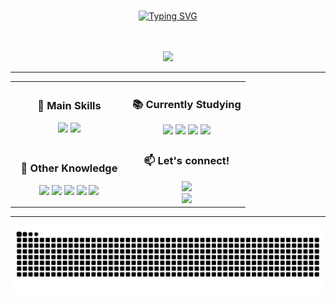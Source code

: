 <div align="center">
  
<br>

[![Typing SVG](https://readme-typing-svg.herokuapp.com/?color=FF00F6&center=true&vCenter=true&width=1000&lines=Hi,+my+name+is+Ana+Beatriz+Cardoso;I'm+26+years+old;I+am+from+Brazil,+PE;I+study+Analysis+and+Systems+Development;Welcome!+:%29)](https://git.io/typing-svg)

<br>

<div align="center">

<br>
<img src="https://giffiles.alphacoders.com/360/36002.gif">


---

<table align="center">
  <tr>
    <td align="center" width="50%">
      <h3>🚀 Main Skills</h3>
      <img src="https://img.shields.io/badge/React.js-0D1117?style=for-the-badge&logo=react&logoColor=61DAFB">
      <img src="https://img.shields.io/badge/JavaScript-0D1117?style=for-the-badge&logo=javascript&logoColor=F7DF1E">
    </td>
    <td align="center" width="50%">
      <h3>📚 Currently Studying</h3>
      <img src="https://img.shields.io/badge/Node.js-0D1117?style=for-the-badge&logo=node.js&logoColor=339933">
      <img src="https://img.shields.io/badge/React.js-0D1117?style=for-the-badge&logo=react&logoColor=61DAFB">
      <img src="https://img.shields.io/badge/JavaScript-0D1117?style=for-the-badge&logo=javascript&logoColor=F7DF1E">
      <img src="https://img.shields.io/badge/Python-0D1117?style=for-the-badge&logo=python&logoColor=yellow">
    </td>
  </tr>
  <tr>
    <td align="center" width="50%">
      <h3>🧠 Other Knowledge</h3>
      <img src="https://img.shields.io/badge/Figma-0D1117?style=for-the-badge&logo=figma">
      <img src="https://img.shields.io/badge/HTML5-0D1117?style=for-the-badge&logo=html5&logoColor=E34F26">
      <img src="https://img.shields.io/badge/CSS3-0D1117?style=for-the-badge&logo=css3&logoColor=1572B6">
      <img src="https://img.shields.io/badge/Git-0D1117?style=for-the-badge&logo=git&logoColor=F05032">
      <img src="https://img.shields.io/badge/GitHub-0D1117?style=for-the-badge&logo=github">
    </td>
    <td align="center" width="50%">
      <h3>📫 Let's connect!</h3>
      <a href="https://www.linkedin.com/in/ana-beatriz-cardoso-971063358/" target="_blank">
        <img src="https://img.shields.io/badge/LinkedIn-0077B5?style=for-the-badge&logo=linkedin&logoColor=white">
      </a><br>
      <a href="mailto:anabeatrizcardosoliveira@gmail.com" target="_blank">
        <img src="https://img.shields.io/badge/Gmail-D14836?style=for-the-badge&logo=gmail&logoColor=white">
      </a>
    </td>
  </tr>
</table>

---

<picture>
  <source media="(prefers-color-scheme: dark)" srcset="https://raw.githubusercontent.com/beatrizcardosol/beatrizcardosol/output/github-contribution-grid-snake-dark.svg">
  <source media="(prefers-color-scheme: light)" srcset="https://raw.githubusercontent.com/beatrizcardosol/beatrizcardosol/output/github-contribution-grid-snake.svg">
  <img alt="github contribution grid snake animation" src="https://raw.githubusercontent.com/beatrizcardosol/beatrizcardosol/output/github-contribution-grid-snake.svg">
</picture>

</div>
